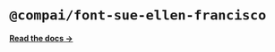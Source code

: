 # `@compai/font-sue-ellen-francisco`

[**Read the docs &rarr;**](https://components.ai/docs/typefaces/sue-ellen-francisco)
